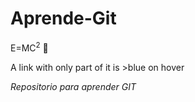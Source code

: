 
# Aprende-Git
E=MC<sup>2</sup> 
:older_man:

<a>
  A link with only part of it is >blue on hover
</a>



*Repositorio para aprender GIT*

